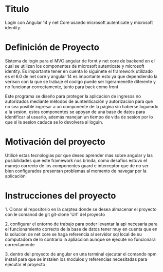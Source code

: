 <h1>Titulo</h1> 
<p>Login con Angular 14 y net Core usando microsoft autenticate y microsoft identity. </p>
<h1>Definición de Proyecto</h1>
<p>Sistema de login para el MVC angular de fornt y net core de backend en el cual se utilizan los componentes de microsoft autenticate y microsoft identity.
Es importante tener en cuenta lo siguinete el framework utilizado es el 6.0 de net core y angular 14 es importante esto ya que dependiendo la verison con
la que se trabaje el codigo  puede ser ligeramenette diferente y no funcionar correctamente, tanto para back como front</p>
<p>Este programa se diseño para proteger la aplicacion de ingresos no autorizados mediante métodos de auntenticación y autorizacion para que no sea posible ingresar 
a un componente de la página sin haberse logueado a la sesion, estos componentes se apoyan de una base de datos para identificar al usuario,
además manejan un tiempo de vida de sesion por lo que si la sesion caduca se lo devolvera al loguin.</p>
<h1>Motivación del proyecto</h1> 
<p>Utilicé estas tecnologias por que deseo aprender mas sobre angular y las posibilidades que este framework nos brinda,  como desafios estuvo el manejo correcto 
de los componentes guard e interceptor que de no ser bien configurados presentan problemas al momento de navegar por la aplicación </p>
<h1>Instrucciones del proyecto</h1> 
<p>1. Clonar el repositorio en la carptea donde se desea almacenar el proyecto con le comanod de git  git-clone 'Url' del proyecto</p>
<p>2. configurar el entorno de trabajo para poder levantar la api necesaria para el funcionamiento correcto de la base de datos tener muy en cuenta que en 
  la solucion de net core se haga referencia al servidor sql local de su computadora de lo contrario la apliaccion aunque se ejecute no funcionara correctamente</p>
<p>3. dentro del proyecto de angular en una terminal ejecutar el comando npm install para que se instalen los modulos y referencias necesitadas para ejecutar el proyecto</p>
